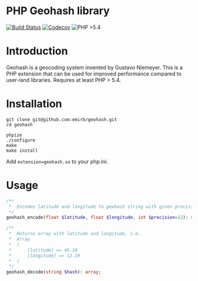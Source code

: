 PHP Geohash library
=======
[![Build Status](https://travis-ci.org/emirb/php-geohash-ext.svg?branch=master)](https://travis-ci.org/emirb/php-geohash-ext)
[![Codecov](https://img.shields.io/codecov/c/github/emirb/php-geohash-ext.svg)]()
![PHP >5.4](https://img.shields.io/badge/php-%3E%3D%205.4-8892BF.svg)

Introduction
=======
Geohash is a geocoding system invented by Gustavo Niemeyer. This is a PHP extension that can be used for improved performance compared to user-land libraries. Requires at least PHP > 5.4.

Installation
======

	git clone git@github.com:emirb/geohash.git
	cd geohash
    
	phpize
	./configure
	make
	make install

Add `extension=geohash.so` to your php.ini.
	

Usage
====
```php
/**
 *  Encodes latitude and longitude to geohash string with given precision.
 */
geohash_encode(float $latitude, float $longitude, int $precision=12): string;

/**
 *  Returns array with latitude and longitude, i.e.
 *  Array
 *	(
 *		[latitude] => 45.18
 *		[longitude] => 12.19
 *	)
 */
geohash_decode(string $hash): array;
```

